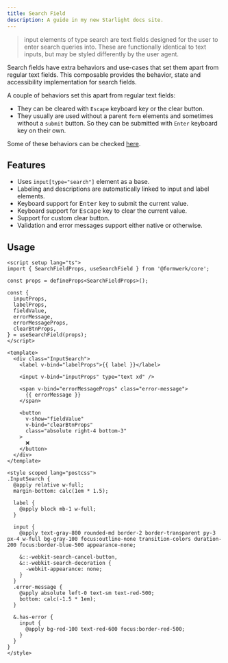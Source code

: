 ```yaml
---
title: Search Field
description: A guide in my new Starlight docs site.
---
```


> input elements of type search are text fields designed for the user to enter search queries into. These are functionally identical to text inputs, but may be styled differently by the user agent.

Search fields have extra behaviors and use-cases that set them apart from regular text fields. This composable provides the behavior, state and accessibility implementation for search fields.

A couple of behaviors set this apart from regular text fields:

- They can be cleared with `Escape` keyboard key or the clear button.
- They usually are used without a parent `form` elements and sometimes without a `submit` button. So they can be submitted with `Enter` keyboard key on their own.

Some of these behaviors can be checked [here](https://developer.mozilla.org/en-US/docs/Web/HTML/Element/input/search#differences_between_search_and_text_types).

## Features

- Uses `input[type="search"]` element as a base.
- Labeling and descriptions are automatically linked to input and label elements.
- Keyboard support for <kbd>Enter</kbd> key to submit the current value.
- Keyboard support for <kbd>Escape</kbd> key to clear the current value.
- Support for custom clear button.
- Validation and error messages support either native or otherwise.

## Usage

```vue
<script setup lang="ts">
import { SearchFieldProps, useSearchField } from '@formwerk/core';

const props = defineProps<SearchFieldProps>();

const {
  inputProps,
  labelProps,
  fieldValue,
  errorMessage,
  errorMessageProps,
  clearBtnProps,
} = useSearchField(props);
</script>

<template>
  <div class="InputSearch">
    <label v-bind="labelProps">{{ label }}</label>

    <input v-bind="inputProps" type="text xd" />

    <span v-bind="errorMessageProps" class="error-message">
      {{ errorMessage }}
    </span>

    <button
      v-show="fieldValue"
      v-bind="clearBtnProps"
      class="absolute right-4 bottom-3"
    >
      ❌
    </button>
  </div>
</template>

<style scoped lang="postcss">
.InputSearch {
  @apply relative w-full;
  margin-bottom: calc(1em * 1.5);

  label {
    @apply block mb-1 w-full;
  }

  input {
    @apply text-gray-800 rounded-md border-2 border-transparent py-3 px-4 w-full bg-gray-100 focus:outline-none transition-colors duration-200 focus:border-blue-500 appearance-none;

    &::-webkit-search-cancel-button,
    &::-webkit-search-decoration {
      -webkit-appearance: none;
    }
  }
  .error-message {
    @apply absolute left-0 text-sm text-red-500;
    bottom: calc(-1.5 * 1em);
  }

  &.has-error {
    input {
      @apply bg-red-100 text-red-600 focus:border-red-500;
    }
  }
}
</style>
```

